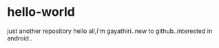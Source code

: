 # hello-world
just another repository
hello all,i'm gayathiri..new to github..interested in android..
